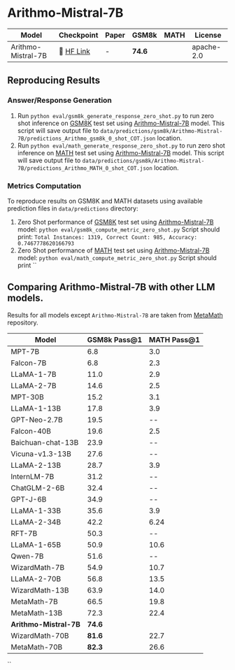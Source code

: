 # Arithmo-Mistral-7B

| Model | Checkpoint | Paper  | GSM8k | MATH  | License|
| ----- |------| ---- |------|-------| ----- |
| Arithmo-Mistral-7B | 🤗 <a href="https://huggingface.co/akjindal53244/Arithmo-Mistral-7B" target="_blank">HF Link</a> |  - | **74.6**  |  	| apache-2.0 |

## Reproducing Results

### Answer/Response Generation

1. Run `python eval/gsm8k_generate_response_zero_shot.py` to run zero shot inference on [GSM8K](https://huggingface.co/datasets/gsm8k/viewer/main/test) test set using [Arithmo-Mistral-7B](https://huggingface.co/akjindal53244/Arithmo-Mistral-7B) model. This script will save output file to `data/predictions/gsm8k/Arithmo-Mistral-7B/predictions_Arithmo_gsm8k_0_shot_COT.json` location.
2. Run `python eval/math_generate_response_zero_shot.py` to run zero shot inference on [MATH](https://huggingface.co/datasets/competition_math/viewer/default/test) test set using [Arithmo-Mistral-7B](https://huggingface.co/akjindal53244/Arithmo-Mistral-7B) model. This script will save output file to `data/predictions/gsm8k/Arithmo-Mistral-7B/predictions_Arithmo_MATH_0_shot_COT.json` location.


### Metrics Computation

To reproduce results on GSM8K and MATH datasets using available prediction files in `data/predictions` directory:
1. Zero Shot performance of [GSM8K](https://huggingface.co/datasets/gsm8k/viewer/main/test) test set using [Arithmo-Mistral-7B](https://huggingface.co/akjindal53244/Arithmo-Mistral-7B) model: `python eval/gsm8k_compute_metric_zero_shot.py` Script should print: `Total Instances: 1319, Correct Count: 985, Accuracy: 0.7467778620166793`
2. Zero Shot performance of [MATH](https://huggingface.co/datasets/competition_math/viewer/default/test) test set using [Arithmo-Mistral-7B](https://huggingface.co/akjindal53244/Arithmo-Mistral-7B) model: `python eval/math_compute_metric_zero_shot.py` Script should print ``


## Comparing Arithmo-Mistral-7B with other LLM models.
Results for all models except `Arithmo-Mistral-7B` are taken from [MetaMath](https://github.com/meta-math/MetaMath/blob/main/README.MD) repository.

| Model               | GSM8k Pass@1 | MATH Pass@1 |
|---------------------|--------------|-------------|
| MPT-7B              | 6.8          | 3.0         |
| Falcon-7B           | 6.8          | 2.3         |
| LLaMA-1-7B          | 11.0         | 2.9         |
| LLaMA-2-7B          | 14.6         | 2.5         |
| MPT-30B             | 15.2         | 3.1         |
| LLaMA-1-13B         | 17.8         | 3.9         |
| GPT-Neo-2.7B        | 19.5         | --          |
| Falcon-40B          | 19.6         | 2.5         |
| Baichuan-chat-13B   | 23.9         | --          |
| Vicuna-v1.3-13B     | 27.6         | --          |
| LLaMA-2-13B         | 28.7         | 3.9         |
| InternLM-7B         | 31.2         | --          |
| ChatGLM-2-6B        | 32.4         | --          |
| GPT-J-6B            | 34.9         | --          |
| LLaMA-1-33B         | 35.6         | 3.9         |
| LLaMA-2-34B         | 42.2         | 6.24        |
| RFT-7B              | 50.3         | --          |
| LLaMA-1-65B         | 50.9         | 10.6        |
| Qwen-7B             | 51.6         | --          |
| WizardMath-7B       | 54.9         | 10.7        |
| LLaMA-2-70B         | 56.8         | 13.5        |
| WizardMath-13B      | 63.9         | 14.0        |
| MetaMath-7B         | 66.5         | 19.8        |
| MetaMath-13B        | 72.3         | 22.4        |
| **Arithmo-Mistral-7B**  | **74.6**     |         |
| WizardMath-70B      | **81.6**     | 22.7        |
| MetaMath-70B        | **82.3**     | 26.6        |
``
